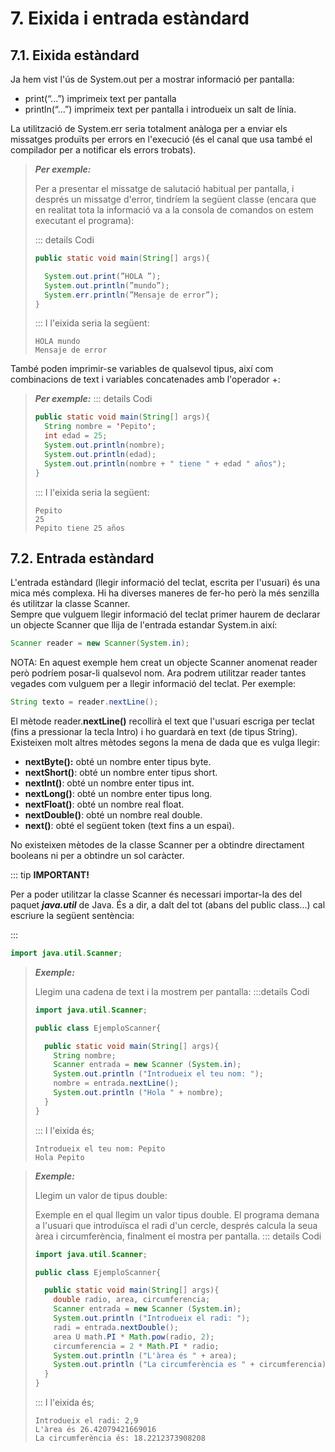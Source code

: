 # 7. Eixida i entrada estàndard

## 7.1. Eixida estàndard

Ja hem vist l'ús de System.out per a mostrar informació per pantalla:

- print(“...”) imprimeix text per pantalla
- println(“...”) imprimeix text per pantalla i introdueix un salt de línia.

La utilització de System.err seria totalment anàloga per a enviar els missatges produïts per errors en l'execució (és el canal que usa també el compilador per a notificar els errors trobats).  

>***Per exemple:***
>
>Per a presentar el missatge de salutació habitual per pantalla, i després un missatge d'error, tindríem la següent classe (encara que en realitat tota la informació va a la consola de comandos on estem executant el programa):
>
>::: details Codi
>```java
>public static void main(String[] args){
>
>   System.out.print(”HOLA ”); 
>   System.out.println(”mundo”);
>   System.err.println(”Mensaje de error”);
>}
>```
>:::
>I l'eixida seria la següent:
>```
>HOLA mundo  
>Mensaje de error
>```
>
>

També poden imprimir-se variables de qualsevol tipus, així com combinacions de text i variables concatenades amb l'operador +:

>***Per exemple:***
>::: details Codi
>```java
>public static void main(String[] args){
>   String nombre = 'Pepito';
>   int edad = 25;
>   System.out.println(nombre);
>   System.out.println(edad);
>   System.out.println(nombre + " tiene " + edad " años");
>}
>```
>:::
>I l'eixida seria la següent:
>```
>Pepito
>25
>Pepito tiene 25 años
>```

## 7.2. Entrada estàndard

L'entrada estàndard (llegir informació del teclat, escrita per l'usuari) és una mica més complexa. Hi ha diverses maneres de fer-ho però la més senzilla és utilitzar la classe Scanner.  
Sempre que vulguem llegir informació del teclat primer haurem de declarar un
objecte Scanner que llija de l'entrada estandar System.in així:  

```java
Scanner reader = new Scanner(System.in);
```

NOTA: En aquest exemple hem creat un objecte Scanner anomenat reader però podríem posar-li qualsevol nom. Ara podrem utilitzar reader tantes vegades com vulguem per a llegir informació del teclat. Per exemple:

```java
String texto = reader.nextLine();
```

El mètode reader.**nextLine()** recollirà el text que l'usuari escriga per teclat (fins a pressionar la tecla Intro) i ho guardarà en text (de tipus String). Existeixen molt altres mètodes segons la mena de dada que es vulga llegir:

- **nextByte():** obté un nombre enter tipus byte.
- **nextShort()**: obté un nombre enter tipus short.
- **nextInt()**: obté un nombre enter tipus int.
- **nextLong()**: obté un nombre enter tipus long.
- **nextFloat()**: obté un nombre real float.
- **nextDouble()**: obté un nombre real double.
- **next()**: obté el següent token (text fins a un espai).

No existeixen mètodes de la classe Scanner per a obtindre directament booleans ni per a obtindre un sol caràcter.

::: tip **IMPORTANT!**

Per a poder utilitzar la classe Scanner és necessari importar-la des del paquet ***java.util*** de Java. És a dir, a dalt del tot (abans del public class…) cal escriure la següent sentència:

:::

```java
import java.util.Scanner;
```

>***Exemple:*** 
>
>Llegim una cadena de text i la mostrem per pantalla:
>:::details Codi
>```java
>import java.util.Scanner;
>
>public class EjemploScanner{
>
>   public static void main(String[] args){
>     String nombre;
>     Scanner entrada = new Scanner (System.in);
>     System.out.println ("Introdueix el teu nom: ");
>     nombre = entrada.nextLine();
>     System.out.println ("Hola " + nombre);
>   }
>}
>```
>:::
>I l'eixida és;
>
>```
>Introdueix el teu nom: Pepito
>Hola Pepito
>```

>***Exemple:***
>
>Llegim un valor de tipus double:
>
>Exemple en el qual llegim un valor tipus double. El programa demana a l'usuari que introduïsca el radi d'un cercle, després calcula la seua àrea i circumferència, finalment el mostra per pantalla.
>::: details Codi
>```java
>import java.util.Scanner;
>
>public class EjemploScanner{
>
>   public static void main(String[] args){
>     double radio, area, circumferencia;
>     Scanner entrada = new Scanner (System.in);
>     System.out.println ("Introdueix el radi: ");
>     radi = entrada.nextDouble();
>     area U math.PI * Math.pow(radio, 2);
>     circumferencia = 2 * Math.PI * radio;
>     System.out.println ("L'àrea és " + area);
>     System.out.println ("La circumferència es " + circumferencia);
>   }
>}
>```
>:::
>I l'eixida és;
>
>```
>Introdueix el radi: 2,9
>L'àrea és 26.42079421669016
>La circumferència és: 18.2212373908208
>```
